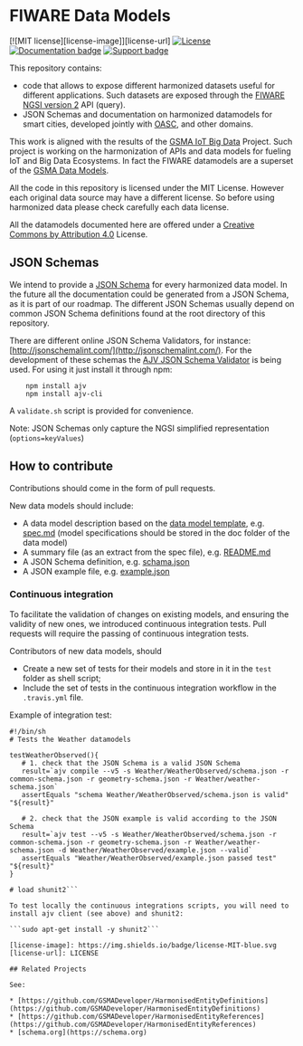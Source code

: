 # FIWARE Data Models

[![MIT license][license-image]][license-url]
[![License](https://licensebuttons.net/l/by/3.0/88x31.png)](https://creativecommons.org/licenses/by/4.0)
[![Documentation badge](https://readthedocs.org/projects/fiware-datamodels/badge/?version=latest)](http://fiware-datamodels.readthedocs.org/en/latest/?badge=latest)
[![Support badge]( https://img.shields.io/badge/support-askbot-yellowgreen.svg)](http://ask.fiware.org)

This repository contains:
* code that allows to expose different harmonized datasets useful for different applications.
Such datasets are exposed through the [FIWARE NGSI version 2](http://fiware.github.io/specifications/ngsiv2/stable) API (query).
* JSON Schemas and documentation on harmonized datamodels for smart cities, developed jointly with [OASC](http://oascities.org), and other domains.

This work is aligned with the results of the
[GSMA IoT Big Data](http://www.gsma.com/connectedliving/iot-big-data/) Project.
Such project is working on the harmonization of APIs and data models for fueling IoT and Big Data Ecosystems.
In fact the FIWARE datamodels are a superset of the [GSMA Data Models](http://www.gsma.com/connectedliving/wp-content/uploads/2016/11/CLP.26-v1.0.pdf).

All the code in this repository is licensed under the MIT License. However each original data source may have a different license.
So before using harmonized data please check carefully each data license.

All the datamodels documented here are offered under a [Creative Commons by Attribution 4.0](https://creativecommons.org/licenses/by/4.0/) License.

## JSON Schemas

We intend to provide a [JSON Schema](http://json-schema.org/) for every harmonized data model. In the future all the
documentation could be generated from a JSON Schema, as it is part of our roadmap. The different JSON Schemas usually
depend on common JSON Schema definitions found at the root directory of this repository.

There are different online JSON Schema Validators, for instance: [http://jsonschemalint.com/](http://jsonschemalint.com/).
For the development of these schemas the [AJV JSON Schema Validator](https://github.com/epoberezkin/ajv) is being used. For
using it just install it through npm:

```
    npm install ajv
    npm install ajv-cli
```

A `validate.sh` script is provided for convenience.

Note: JSON Schemas only capture the NGSI simplified representation (`options=keyValues`)




## How to contribute

Contributions should come in the form of pull requests.

New data models should include:
- A data model description based on the [data model template](https://github.com/Fiware/dataModels/blob/master/datamodel_template.md), e.g. [spec.md](https://github.com/Fiware/dataModels/blob/master/Weather/WeatherObserved/doc/spec.md) (model specifications should be stored in the doc folder of the data model)
- A summary file (as an extract from the spec file), e.g. [README.md](https://github.com/Fiware/dataModels/blob/master/Weather/WeatherObserved/README.md)
- A JSON Schema definition, e.g. [schama.json](https://github.com/Fiware/dataModels/blob/master/Weather/WeatherObserved/schema.json)
- A JSON example file, e.g.  [example.json](https://github.com/Fiware/dataModels/blob/master/Weather/WeatherObserved/example.json)

### Continuous integration
To facilitate the validation of changes on existing models, and ensuring the validity of new ones, we introduced continuous integration tests. Pull requests will require the passing of continuous integration tests.

Contributors of new data models, should
- Create a new set of tests for their models and store in it in the ```test``` folder as shell script;
- Include the set of tests in the continuous integration workflow in the ```.travis.yml``` file.

Example of integration test:
```
#!/bin/sh
# Tests the Weather datamodels

testWeatherObserved(){
   # 1. check that the JSON Schema is a valid JSON Schema
   result=`ajv compile --v5 -s Weather/WeatherObserved/schema.json -r common-schema.json -r geometry-schema.json -r Weather/weather-schema.json`
   assertEquals "schema Weather/WeatherObserved/schema.json is valid" "${result}"

   # 2. check that the JSON example is valid according to the JSON Schema
   result=`ajv test --v5 -s Weather/WeatherObserved/schema.json -r common-schema.json -r geometry-schema.json -r Weather/weather-schema.json -d Weather/WeatherObserved/example.json --valid`
   assertEquals "Weather/WeatherObserved/example.json passed test" "${result}"
}

# load shunit2```

To test locally the continuous integrations scripts, you will need to install ajv client (see above) and shunit2:

```sudo apt-get install -y shunit2```

[license-image]: https://img.shields.io/badge/license-MIT-blue.svg
[license-url]: LICENSE

## Related Projects

See:

* [https://github.com/GSMADeveloper/HarmonisedEntityDefinitions](https://github.com/GSMADeveloper/HarmonisedEntityDefinitions)
* [https://github.com/GSMADeveloper/HarmonisedEntityReferences](https://github.com/GSMADeveloper/HarmonisedEntityReferences)
* [schema.org](https://schema.org)
